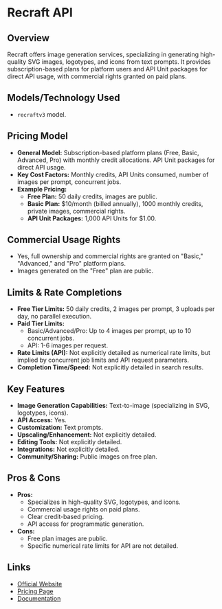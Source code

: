 # Recraft API

## Overview
Recraft offers image generation services, specializing in generating high-quality SVG images, logotypes, and icons from text prompts. It provides subscription-based plans for platform users and API Unit packages for direct API usage, with commercial rights granted on paid plans.

## Models/Technology Used
*   `recraftv3` model.

## Pricing Model
*   **General Model:** Subscription-based platform plans (Free, Basic, Advanced, Pro) with monthly credit allocations. API Unit packages for direct API usage.
*   **Key Cost Factors:** Monthly credits, API Units consumed, number of images per prompt, concurrent jobs.
*   **Example Pricing:**
    *   **Free Plan:** 50 daily credits, images are public.
    *   **Basic Plan:** $10/month (billed annually), 1000 monthly credits, private images, commercial rights.
    *   **API Unit Packages:** 1,000 API Units for $1.00.

## Commercial Usage Rights
*   Yes, full ownership and commercial rights are granted on "Basic," "Advanced," and "Pro" platform plans.
*   Images generated on the "Free" plan are public.

## Limits & Rate Completions
*   **Free Tier Limits:** 50 daily credits, 2 images per prompt, 3 uploads per day, no parallel execution.
*   **Paid Tier Limits:**
    *   Basic/Advanced/Pro: Up to 4 images per prompt, up to 10 concurrent jobs.
    *   API: 1-6 images per request.
*   **Rate Limits (API):** Not explicitly detailed as numerical rate limits, but implied by concurrent job limits and API request parameters.
*   **Completion Time/Speed:** Not explicitly detailed in search results.

## Key Features
*   **Image Generation Capabilities:** Text-to-image (specializing in SVG, logotypes, icons).
*   **API Access:** Yes.
*   **Customization:** Text prompts.
*   **Upscaling/Enhancement:** Not explicitly detailed.
*   **Editing Tools:** Not explicitly detailed.
*   **Integrations:** Not explicitly detailed.
*   **Community/Sharing:** Public images on free plan.

## Pros & Cons
*   **Pros:**
    *   Specializes in high-quality SVG, logotypes, and icons.
    *   Commercial usage rights on paid plans.
    *   Clear credit-based pricing.
    *   API access for programmatic generation.
*   **Cons:**
    *   Free plan images are public.
    *   Specific numerical rate limits for API are not detailed.

## Links
*   [Official Website](https://www.recraft.ai/)
*   [Pricing Page](https://www.recraft.ai/pricing)
*   [Documentation](https://www.recraft.ai/api)
